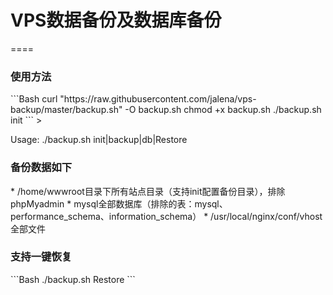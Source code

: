 # VPS数据备份及数据库备份
====
<h3>使用方法</h3>
```Bash 
curl "https://raw.githubusercontent.com/jalena/vps-backup/master/backup.sh" -O backup.sh 
chmod +x backup.sh
./backup.sh init
```
><p>Usage: ./backup.sh init|backup|db|Restore</p>

<h3>备份数据如下</h3>
* /home/wwwroot目录下所有站点目录（支持init配置备份目录），排除phpMyadmin
* mysql全部数据库（排除的表：mysql、performance_schema、information_schema）
* /usr/local/nginx/conf/vhost 全部文件


<h3>支持一键恢复</h3>
```Bash 
./backup.sh Restore
```
